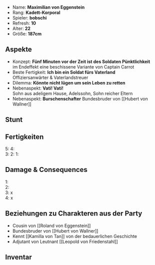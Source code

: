 * Name: **Maximilian von Eggenstein**
* Rang: **Kadett-Korporal**
* Spieler: **bobschi**
* Refresh: **10**
* Alter: **22**
* Größe: **187cm**

## Aspekte

* Konzept: **Fünf Minuten vor der Zeit ist des Soldaten Pünktlichkeit**  
im Endeffekt eine beschissene Variante von Captain Carrot
* Beste Fertigkeit: **Ich bin ein Soldat fürs Vaterland**  
Offiziersanwärter & Vaterlandstreuer
* Dilemma: **Könnte nicht lügen um sein Leben zu retten**
* Nebenaspekt: **Vati! Vati!**  
Sohn aus adeligem Hause, Adelssohn, Sohn reicher Eltern
* Nebenaspekt: **Burschenschafter**
Bundesbruder von [[Hubert von Wallner]]

## Stunt

## Fertigkeiten

5: 
4:   
3: 
2: 
1: 

## Damage & Consequences

1:  
2:  
3: x  
4: x

## Beziehungen zu Charakteren aus der Party

* Cousin von [[Roland von Eggenstein]]
* Bundesbruder von [[Hubert von Wallner]]
* Kennt [[Kamilla von Tan]] von der bedauerlichen Geschichte
* Adjutant von Leutnant [[Leopold von Friedenstahl]]

## Inventar

